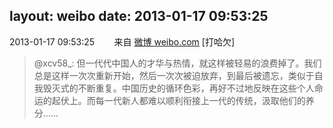 layout: weibo
date: 2013-01-17 09:53:25
---
2013-01-17 09:53:25  &nbsp;&nbsp;&nbsp;&nbsp;&nbsp;&nbsp; 来自 <a href="http://weibo.com/" rel="nofollow">微博 weibo.com</a>
[打哈欠]
>  @xcv58_: 但一代代中国人的才华与热情，就这样被轻易的浪费掉了。我们总是这样一次次重新开始，然后一次次被迫放弃，到最后被遗忘，类似于自我毁灭式的不断重复。中国历史的循环色彩，再好不过地反映在这些个人命运的起伏上。而每一代新人都难以顺利衔接上一代的传统，汲取他们的养分…… ​​​
